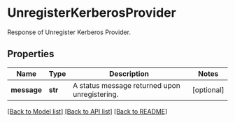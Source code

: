 # UnregisterKerberosProvider

Response of Unregister Kerberos Provider.

## Properties
Name | Type | Description | Notes
------------ | ------------- | ------------- | -------------
**message** | **str** | A status message returned upon unregistering. | [optional] 

[[Back to Model list]](../README.md#documentation-for-models) [[Back to API list]](../README.md#documentation-for-api-endpoints) [[Back to README]](../README.md)


